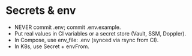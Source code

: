 # Secrets & env

- NEVER commit .env; commit .env.example.
- Put real values in CI variables or a secret store (Vault, SSM, Doppler).
- In Compose, use env_file: .env (synced via rsync from CI).
- In K8s, use Secret + envFrom.
